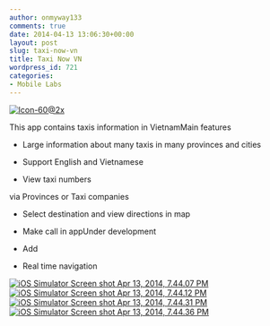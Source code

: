 ```yaml
---
author: onmyway133
comments: true
date: 2014-04-13 13:06:30+00:00
layout: post
slug: taxi-now-vn
title: Taxi Now VN
wordpress_id: 721
categories:
- Mobile Labs
---
```


[![Icon-60@2x](http://www.fantageek.com/wp-content/uploads/2014/04/Icon-60@2x2.png)](http://www.fantageek.com/wp-content/uploads/2014/04/Icon-60@2x2.png)




This app contains taxis information in VietnamMain features  

+ Large information about many taxis in many provinces and cities  

+ Support English and Vietnamese  

+ View taxi numbers


 via Provinces or Taxi companies  

+ Select destination and view directions in map  

+ Make call in appUnder development  

+ Add 
+ Real time navigation




[![iOS Simulator Screen shot Apr 13, 2014, 7.44.07 PM](http://www.fantageek.com/wp-content/uploads/2014/04/iOS-Simulator-Screen-shot-Apr-13-2014-7.44.07-PM-169x300.png)](http://www.fantageek.com/wp-content/uploads/2014/04/iOS-Simulator-Screen-shot-Apr-13-2014-7.44.07-PM.png) [![iOS Simulator Screen shot Apr 13, 2014, 7.44.12 PM](http://www.fantageek.com/wp-content/uploads/2014/04/iOS-Simulator-Screen-shot-Apr-13-2014-7.44.12-PM-169x300.png)](http://www.fantageek.com/wp-content/uploads/2014/04/iOS-Simulator-Screen-shot-Apr-13-2014-7.44.12-PM.png) [![iOS Simulator Screen shot Apr 13, 2014, 7.44.31 PM](http://www.fantageek.com/wp-content/uploads/2014/04/iOS-Simulator-Screen-shot-Apr-13-2014-7.44.31-PM-169x300.png)](http://www.fantageek.com/wp-content/uploads/2014/04/iOS-Simulator-Screen-shot-Apr-13-2014-7.44.31-PM.png) [![iOS Simulator Screen shot Apr 13, 2014, 7.44.36 PM](http://www.fantageek.com/wp-content/uploads/2014/04/iOS-Simulator-Screen-shot-Apr-13-2014-7.44.36-PM-169x300.png)](http://www.fantageek.com/wp-content/uploads/2014/04/iOS-Simulator-Screen-shot-Apr-13-2014-7.44.36-PM.png)







[](https://itunes.apple.com/us/app/taxi-now-vn/id861887322?mt=8&uo=4)
